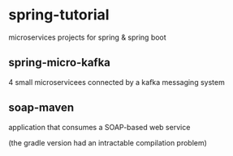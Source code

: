 # spring-tutorial
microservices projects for spring &amp; spring boot

## spring-micro-kafka
4 small microservicees connected by a kafka messaging system

## soap-maven
application that consumes a SOAP-based web service

(the gradle version had an intractable compilation problem)